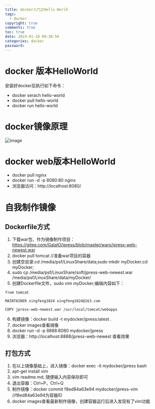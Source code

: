 ```yaml
---
title: docker入门之Hello World
tags:
  - docker
copyright: true
comments: true
toc: true
date: 2019-01-18 09:38:59
categories: docker
password:
---
```


# docker 版本HelloWorld
安装好docker后执行如下命令：
* docker serach hello-world
* docker pull hello-world
* docker run hello-world

# docker镜像原理
![image](/pub-images/镜像原理.png)

# docker web版本HelloWorld
* docker pull nginx
* docker run -d -p 8080:80 nginx
* 浏览器访问：http://localhost:8080/

# 自我制作镜像
## Dockerfile方式
1. 下载war包，作为镜像制作项目： https://gitee.com/GalaIO/jpress/blob/master/wars/jpress-web-newest.war
2. docker pull tomcat   //准备war项目的容器
3. 创建空目录:cd /media/psf/LinuxShare/data;sudo mkdir myDocker;cd myDocker;
4. sudo cp /media/psf/LinuxShare/soft/jpress-web-newest.war /media/psf/LinuxShare/data/myDocker/
5. 创建Dockerfile文件，sudo vim myDocker;编辑内容如下：
~~~
from tomcat

MAINTAINER xingfeng1024 xingfeng1024@163.com

COPY jpress-web-newest.war /usr/local/tomcat/webapps
~~~
6. 构建镜像：docker build -t mydocker/jpress:latest .
7. docker images查看镜像
8. docker run -d -p 8888:8080 mydocker/jpress
9. 浏览器：http://localhost:8888/jpress-web-newest 查看效果

## 打包方式
1. 在以上镜像基础上，进入镜像：docker exec -it mydocker/jpress bash
2. apt-get install vim
3. vim readme.md;  随便输入内容保存即可
4. 退出容器：Ctrl+P，Ctrl+Q
5. 制作镜像：docker commit f8ed84a63e94 mydocker/jpress-vim  //f8ed84a63e94为容器ID
6. docker images查看最新制作镜像，创建容器运行后进入发现有了vim功能


